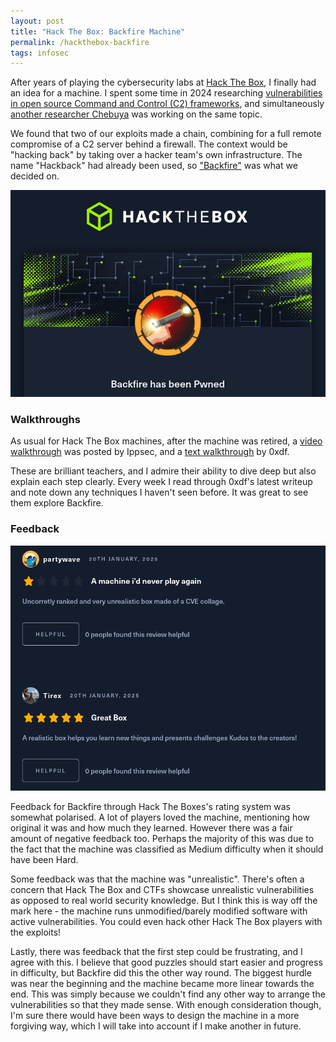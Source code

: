 ```yaml
---
layout: post
title: "Hack The Box: Backfire Machine"
permalink: /hackthebox-backfire
tags: infosec
---
```


After years of playing the cybersecurity labs at [Hack The Box](https://hackthebox.com/), I finally had an idea for a machine. I spent some time in 2024 researching [vulnerabilities in open source Command and Control (C2) frameworks](https://blog.includesecurity.com/2024/09/vulnerabilities-in-open-source-c2-frameworks/), and simultaneously [another researcher Chebuya](https://blog.chebuya.com/) was working on the same topic.

We found that two of our exploits made a chain, combining for a full remote compromise of a C2 server behind a firewall. The context would be "hacking back" by taking over a hacker team's own infrastructure. The name "Hackback" had already been used, so ["Backfire"](https://www.hackthebox.com/machines/backfire) was what we decided on.

![Backfire](/assets/backfire.png)

### Walkthroughs

As usual for Hack The Box machines, after the machine was retired, a [video walkthrough](https://www.youtube.com/watch?v=dZjd4XTms7E) was posted by Ippsec, and a [text walkthrough](https://0xdf.gitlab.io/2025/06/07/htb-backfire.html) by 0xdf.

These are brilliant teachers, and I admire their ability to dive deep but also explain each step clearly. Every week I read through 0xdf's latest writeup and note down any techniques I haven't seen before. It was great to see them explore Backfire.

### Feedback

![Polarising reviews](/assets/backfire-reviews.png)

Feedback for Backfire through Hack The Boxes's rating system was somewhat polarised. A lot of players loved the machine, mentioning how original it was and how much they learned. However there was a fair amount of negative feedback too. Perhaps the majority of this was due to the fact that the machine was classified as Medium difficulty when it should have been Hard.

Some feedback was that the machine was "unrealistic". There's often a concern that Hack The Box and CTFs showcase unrealistic vulnerabilities as opposed to real world security knowledge. But I think this is way off the mark here - the machine runs unmodified/barely modified software with active vulnerabilities. You could even hack other Hack The Box players with the exploits!

Lastly, there was feedback that the first step could be frustrating, and I agree with this. I believe that good puzzles should start easier and progress in difficulty, but Backfire did this the other way round. The biggest hurdle was near the beginning and the machine became more linear towards the end. This was simply because we couldn't find any other way to arrange the vulnerabilities so that they made sense. With enough consideration though, I'm sure there would have been ways to design the machine in a more forgiving way, which I will take into account if I make another in future.

